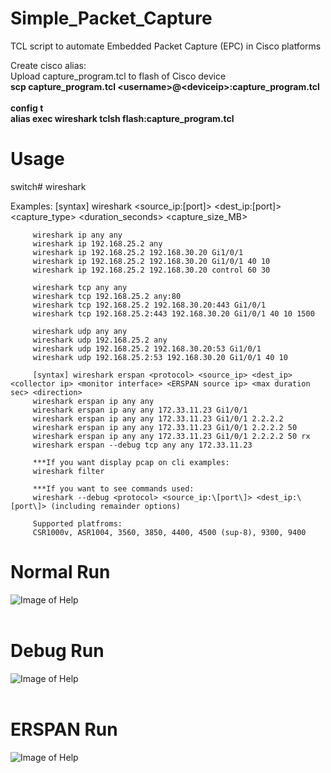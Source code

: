 # Simple_Packet_Capture
TCL script to automate Embedded Packet Capture (EPC) in Cisco platforms

Create cisco alias: </br>
Upload capture_program.tcl to flash of Cisco device</br>
<b>scp capture_program.tcl \<username>@\<deviceip>:capture_program.tcl</b></br>
</br>
<b>config t</b></br>
<b>alias exec wireshark tclsh flash:capture_program.tcl</b>

# Usage
switch# wireshark </br>

 Examples:
     [syntax] wireshark <protocol> <source_ip:[port]> <dest_ip:[port]> <capture_type> <duration_seconds> <capture_size_MB> <mtu>
        
         wireshark ip any any 
         wireshark ip 192.168.25.2 any
         wireshark ip 192.168.25.2 192.168.30.20 Gi1/0/1
         wireshark ip 192.168.25.2 192.168.30.20 Gi1/0/1 40 10
         wireshark ip 192.168.25.2 192.168.30.20 control 60 30
    
         wireshark tcp any any 
         wireshark tcp 192.168.25.2 any:80
         wireshark tcp 192.168.25.2 192.168.30.20:443 Gi1/0/1
         wireshark tcp 192.168.25.2:443 192.168.30.20 Gi1/0/1 40 10 1500
    
         wireshark udp any any 
         wireshark udp 192.168.25.2 any
         wireshark udp 192.168.25.2 192.168.30.20:53 Gi1/0/1
         wireshark udp 192.168.25.2:53 192.168.30.20 Gi1/0/1 40 10
 
         [syntax] wireshark erspan <protocol> <source_ip> <dest_ip> <collector ip> <monitor interface> <ERSPAN source ip> <max duration sec> <direction>
         wireshark erspan ip any any
         wireshark erspan ip any any 172.33.11.23 Gi1/0/1
         wireshark erspan ip any any 172.33.11.23 Gi1/0/1 2.2.2.2
         wireshark erspan ip any any 172.33.11.23 Gi1/0/1 2.2.2.2 50
         wireshark erspan ip any any 172.33.11.23 Gi1/0/1 2.2.2.2 50 rx
         wireshark erspan --debug tcp any any 172.33.11.23

         ***If you want display pcap on cli examples:
         wireshark filter

         ***If you want to see commands used:
         wireshark --debug <protocol> <source_ip:\[port\]> <dest_ip:\[port\]> (including remainder options)
       
         Supported platfroms:
         CSR1000v, ASR1004, 3560, 3850, 4400, 4500 (sup-8), 9300, 9400
     

# Normal Run
![Image of Help](https://github.com/settlej/Simple_Packet_Capture/blob/master/screen_shots/normal.gif)</br></br>
# Debug Run
![Image of Help](https://github.com/settlej/Simple_Packet_Capture/blob/master/screen_shots/debug.gif)</br></br>
# ERSPAN Run
![Image of Help](https://github.com/settlej/Simple_Packet_Capture/blob/master/screen_shots/erspandemo.gif)</br></br>

